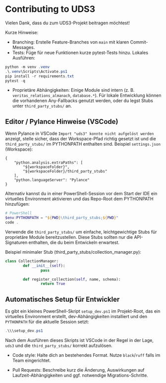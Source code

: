 # Contributing to UDS3

Vielen Dank, dass du zum UDS3-Projekt beitragen möchtest!

Kurze Hinweise:

- Branching: Erstelle Feature-Branches von `main` mit klaren Commit-Messages.
- Tests: Füge für neue Funktionen kurze pytest-Tests hinzu. Lokales Ausführen:

```powershell
python -m venv .venv
.\.venv\Scripts\Activate.ps1
pip install -r requirements.txt
pytest -q
```

- Proprietäre Abhängigkeiten: Einige Module sind intern (z. B. `veritas_relations_almanach`, `database.*`). Für lokale Entwicklung können die vorhandenen Any-Fallbacks genutzt werden, oder du legst Stubs unter `third_party_stubs/` an.

Editor / Pylance Hinweise (VSCode)
---------------------------------

Wenn Pylance in VSCode `Import "uds3" konnte nicht aufgelöst werden` anzeigt, stelle sicher, dass der Workspace-Pfad richtig gesetzt ist und die `third_party_stubs/` im PYTHONPATH enthalten sind. Beispiel `settings.json` (Workspace):

```
{
	"python.analysis.extraPaths": [
		"${workspaceFolder}",
		"${workspaceFolder}/third_party_stubs"
	],
	"python.languageServer": "Pylance"
}
```

Alternativ kannst du in einer PowerShell-Session vor dem Start der IDE ein virtuelles Environment aktivieren und das Repo-Root dem PYTHONPATH hinzufügen:

```powershell
# PowerShell
$env:PYTHONPATH = "${PWD}\third_party_stubs;${PWD}"
code .
```

Verwende die `third_party_stubs/` um einfache, leichtgewichtige Stubs für proprietäre Module bereitzustellen. Diese Stubs sollten nur die API-Signaturen enthalten, die du beim Entwickeln erwartest.

Beispiel minimaler Stub (third_party_stubs/collection_manager.py):

```python
class CollectionManager:
		def __init__(self):
				pass

		def register_collection(self, name, schema):
				return True
```

Automatisches Setup für Entwickler
----------------------------------

Es gibt ein kleines PowerShell-Skript `setup_dev.ps1` im Projekt-Root, das ein virtuelles Environment erstellt, dev-Abhängigkeiten installiert und den `PYTHONPATH` für die aktuelle Session setzt:

```powershell
.\\\setup_dev.ps1
```

Nach dem Ausführen dieses Skripts ist VSCode in der Regel in der Lage, `uds3` und die `third_party_stubs/` korrekt aufzulösen.

- Code style: Halte dich an bestehendes Format. Nutze `black`/`ruff` falls im Team eingerichtet.

- Pull Requests: Beschreibe kurz die Änderung, Auswirkungen auf Laufzeit-Abhängigkeiten und ggf. notwendige Migrations-Schritte.
